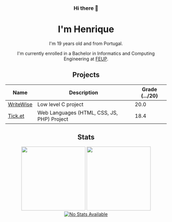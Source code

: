 <div align="center">
  
  ### Hi there 👋
  # I'm Henrique

  I'm 19 years old and from Portugal.
  
  I'm currently enrolled in a Bachelor in Informatics and Computing Engineering at [FEUP](https://sigarra.up.pt/feup/pt/web_page.Inicial).
  
  ## Projects
  
  <table>
    <thead>
      <tr>
        <th>Name</th>
        <th>Description</th>
        <th>Grade (.../20)</th>
      </tr>
    </thead>
    <tbody>
      <tr>
        <td><a href="https://github.com/HenriqueCaridade/WriteWise"> WriteWise </a></td>
        <td> Low level C project </td>
        <td> 20.0 </td>
      </tr>
      <tr>
        <td><a href="https://github.com/HenriqueCaridade/TicketManager"> Tick.et </a></td>
        <td> Web Languages (HTML, CSS, JS, PHP) Project </td>
        <td> 18.4 </td>
      </tr>
    </tbody>
  </table>
  
  ## Stats
  
  <div align="center">
    <img height="200em" src="https://github-readme-stats.vercel.app/api?username=HenriqueCaridade&show_icons=true&count_private=true&theme=dark"/> <!-- &include_all_commits=true -->
    <img height="200em" src="https://github-readme-stats.vercel.app/api/top-langs/?username=HenriqueCaridade&langs_count=5&layout=donut&theme=dark"/><br>
    <!-- Streak Stats <img height="200em" src="https://github-readme-streak-stats.herokuapp.com/?user=HenriqueCaridade&count_private=true&theme=dark"> -->
  </div>
  <a href="https://leetcode.com/HenriqueCaridade">
    <img alt="No Stats Available" src="https://leetcard.jacoblin.cool/HenriqueCaridade?theme=dark">
  </a>
</div>
